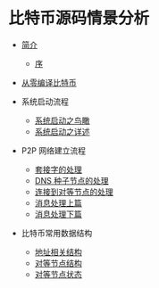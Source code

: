 # 比特币源码情景分析

* [简介](README.md)
    * [序](introduction.md)


* [从零编译比特币](build.md)

* 系统启动流程
    * [系统启动之鸟瞰](start/start.md)
    * [系统启动之详述](start/setups.md)

* P2P 网络建立流程
    * [套接字的处理](net/socket.md)
    * [DNS 种子节点的处理](net/dnsseed.md)
    * [连接到对等节点的处理](net/connode.md)
    * [消息处理上篇](net/message1.md)
    * [消息处理下篇](net/message2.md)

* 比特币常用数据结构
	* [地址相关结构](keystruct/addr.md)
	* [对等节点结构](keystruct/cnode.md)
	* [对等节点状态](keystruct/dnodestate.md)